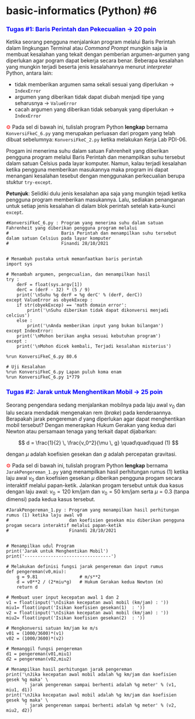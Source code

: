 # basic-informatics (Python) #6


### <span style="color:blue">Tugas #1: Baris Perintah dan Pekecualian &#8594; 20 poin</span>

Ketika seorang pengguna menjalankan program melalui Baris Perintah dalam lingkungan Terminal atau <i>Command Prompt</i> mungkin saja ia membuat kesalahan yang tekait dengan pemberian argumen-argumen yang diperlukan agar pogram dapat bekerja secara benar. Beberapa kesalahan yang mungkin terjadi beserta jenis kesalahannya menurut <i>interpreter</i> Python, antara lain:

- tidak memberikan argumen sama sekali sesuai yang diperlukan $\rightarrow$ `IndexError`
- argumen yang diberikan tidak dapat diubah menjadi tipe yang seharusnya $\rightarrow$ `ValueError`
- cacah argumen yang diberikan tidak sebanyak yang diperlukan $\rightarrow$ `IndexError`

<span style="color:red">&#9881;</span> Pada sel di bawah ini, tulislah program Python <b>lengkap</b> bernama `KonversiFkeC_6.py` yang merupakan perluasan dari progam yang telah dibuat sebelumnya: `KonversiFkeC_2.py` ketika melakukan Kerja Lab PDI-06.

Progam ini menerima suhu dalam satuan Fahrenheit yang diberikan pengguna program melalui Baris Perintah dan menampilkan suhu tersebut dalam satuan Celsius pada layar komputer. Namun, kalau terjadi kesalahan ketika pengguna memberikan masukannya maka program ini dapat menangani kesalahan tesebut dengan menggunakan perkecualian berupa stuktur `try-except`.

<b>Petunjuk</b>: Selidiki dulu jenis kesalahan apa saja yang mungkin tejadi ketika pengguna program memberikan masukannya. Lalu, sediakan penanganan untuk setiap jenis kesalahan di dalam blok perintah setelah kata-kunci `except`.
```
#KonversiFkeC_6.py : Program yang menerima suhu dalam satuan Fahrenheit yang diberikan pengguna program melalui
#                    Baris Perintah dan menampilkan suhu tersebut dalam satuan Celsius pada layar komputer
#                    Finandi 28/10/2021


# Menambah pustaka untuk memanfaatkan baris perintah
import sys

# Menambah argumen, pengecualian, dan menampilkan hasil
try :
    derF = float(sys.argv[1])
    derC = (derF - 32) * (5 / 9)
    print('\nSuhu %g derF = %g derC' % (derF, derC))
except ValueError as obyekExcep :
    if str(obyekExcep) == 'math domain error':
        print('\nSuhu diberikan tidak dapat dikonversi menjadi celcius')
    else : 
        print('\nAnda memberikan input yang bukan bilangan')
except IndexError:
    print('\nMohon berikan angka sesuai kebutuhan program')
except :
    print('\nMohon dicek kembali, Terjadi kesalahan misterius')
```

```
%run KonversiFkeC_6.py 80.6
```

```
# Uji Kesalahan
%run KonversiFkeC_6.py Lapan puluh koma enam
%run KonversiFkeC_6.py 1*779
```

### <span style="color:blue">Tugas #2: Jarak untuk Menghentikan Mobil &#8594; 25 poin</span>

Seorang pengendara sedang menjalankan mobilnya pada laju awal $v_0$ dan lalu secara mendadak mengenakan rem (<i>brake</i>) pada kenderaannya. Berapakah jarak pengereman $d$ yang diperlukan agar dapat menghentikan mobil tersebut? Dengan menerapkan Hukum Gerakan yang kedua dari Newton atau persamaan tenaga yang terkait dapat dijabarkan:

$$ d = \frac{1}{2} \, \frac{v_0^2}{\mu \, g} \quad\quad\quad (1) $$

dengan $\mu$ adalah koefisien gesekan dan $g$ adalah percepatan gravitasi.

<span style="color:red">&#9881;</span> Pada sel di bawah ini, tulislah program Python <b>lengkap</b> bernama `JarakPengereman_1.py` yang menampilkan hasil perhitungan rumus (1) ketika laju awal $v_0$ dan koefisien gesekan $\mu$ diberikan pengguna progam secara interaktif melalui papan-ketik. Jalankan progam tersebut untuk dua kasus dengan laju awal: $v_0 = 120$ km/jam dan $v_0 = 50$ km/jam serta $\mu = 0.3$ (tanpa dimensi) pada kedua kasus tersebut.

```
#JarakPengereman_1.py : Program yang menampilkan hasil perhitungan rumus (1) ketika laju awal v0 
#                       dan koefisien gesekan miu diberikan pengguna progam secara interaktif melalui papan-ketik
#                       Finandi 28/10/2021


# Menampilkan udul Program
print('Jarak untuk Menghentikan Mobil')
print('---------------------------------')

# Melakukan definisi fungsi jarak pengereman dan input rumus
def pengereman(v0,miu):
    g = 9.81                # m/s**2
    d = v0**2 / (2*miu*g)   # Hukum Gerakan kedua Newton (m)
    return d

# Membuat user input kecepatan awal 1 dan 2
v1 = float(input('\nIsikan kecepatan awal mobil (km/jam) : '))
miu1= float(input('Isikan koefisien gesekan(1)  : '))
v2 = float(input('\nIsikan kecepatan awal mobil (km/jam) : '))
miu2= float(input('Isikan koefisien gesekan(2)  : '))

# Mengkonversi satuan km/jam ke m/s
v01 = (1000/3600)*(v1)     
v02 = (1000/3600)*(v2)

# Memanggil fungsi pengereman
d1 = pengereman(v01,miu1)
d2 = pengereman(v02,miu2)

# Menampilkan hasil perhitungan jarak pengereman
print('\nJika kecepatan awal mobil adalah %g km/jam dan koefisien gesek %g maka' \
       ' jarak pengereman sampai berhenti adalah %g meter' % (v1, miu1, d1))
print('\nJika kecepatan awal mobil adalah %g km/jam dan koefisien gesek %g maka' \
       ' jarak pengereman sampai berhenti adalah %g meter' % (v2, miu2, d2))
```

